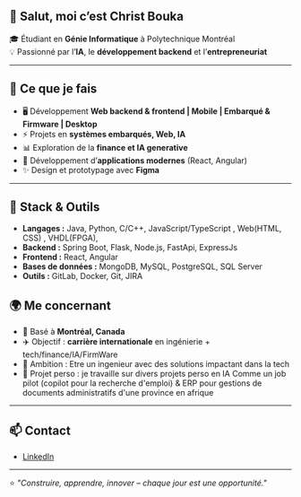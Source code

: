 
## 👋 Salut, moi c’est Christ Bouka  

🎓 Étudiant en **Génie Informatique** à Polytechnique Montréal  
💡 Passionné par l’**IA**, le **développement backend** et l’**entrepreneuriat**

---

## 🚀 Ce que je fais
- 🖥️ Développement **Web backend & frontend | Mobile | Embarqué & Firmware | Desktop**  
- ⚡ Projets en **systèmes embarqués, Web, IA**  
- 📊 Exploration de la **finance et IA generative**  
- 📱 Développement d’**applications modernes** (React, Angular)
- ✨ Design et prototypage avec **Figma**

---

## 🔧 Stack & Outils
- **Langages :** Java, Python, C/C++, JavaScript/TypeScript , Web(HTML, CSS) , VHDL(FPGA),  
- **Backend :** Spring Boot, Flask, Node.js, FastApi, ExpressJs  
- **Frontend :** React, Angular  
- **Bases de données :** MongoDB, MySQL, PostgreSQL, SQL Server  
- **Outils :** GitLab, Docker, Git, JIRA


## 🌍 Me concernant
- 📍 Basé à **Montréal, Canada**  
- ✈️ Objectif : **carrière internationale** en ingénierie + tech/finance/IA/FirmWare  
- 🎯 Ambition : Etre un ingenieur avec des solutions impactant dans la tech  
- 🔭 Projet perso : je travaille sur divers projets perso en IA Comme un job pilot (copilot pour la recherche d'emploi) & ERP pour gestions de documents administratifs d'une province en afrique

---

## 📫 Contact
- [LinkedIn](https://www.linkedin.com/in/christ-bouka-51236b197/)  

---

⭐️ *"Construire, apprendre, innover – chaque jour est une opportunité."*  
